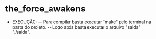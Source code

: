 # the_force_awakens
- EXECUÇÃO:
-- Para compilar basta executar "make" pelo terminal na pasta do projeto.
-- Logo após basta executar o arquivo "saida" "./saida".
